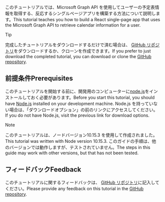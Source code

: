 <!-- markdownlint-disable MD002 MD041 -->

<span data-ttu-id="aa505-101">このチュートリアルでは、Microsoft Graph API を使用してユーザーの予定表情報を取得する、反応するシングルページアプリを構築する方法について説明します。</span><span class="sxs-lookup"><span data-stu-id="aa505-101">This tutorial teaches you how to build a React single-page app that uses the Microsoft Graph API to retrieve calendar information for a user.</span></span>

> [!TIP]
> <span data-ttu-id="aa505-102">完成したチュートリアルをダウンロードするだけで済む場合は、 [GitHub リポジトリ](https://github.com/microsoftgraph/msgraph-training-reactspa)をダウンロードするか、クローンを作成できます。</span><span class="sxs-lookup"><span data-stu-id="aa505-102">If you prefer to just download the completed tutorial, you can download or clone the [GitHub repository](https://github.com/microsoftgraph/msgraph-training-reactspa).</span></span>

## <a name="prerequisites"></a><span data-ttu-id="aa505-103">前提条件</span><span class="sxs-lookup"><span data-stu-id="aa505-103">Prerequisites</span></span>

<span data-ttu-id="aa505-104">このチュートリアルを開始する前に、開発用のコンピューターに[node.js](https://nodejs.org)をインストールしておく必要があります。</span><span class="sxs-lookup"><span data-stu-id="aa505-104">Before you start this tutorial, you should have [Node.js](https://nodejs.org) installed on your development machine.</span></span> <span data-ttu-id="aa505-105">Node.js を持っていない場合は、「ダウンロードオプション」の前のリンクにアクセスしてください。</span><span class="sxs-lookup"><span data-stu-id="aa505-105">If you do not have Node.js, visit the previous link for download options.</span></span>

> [!NOTE]
> <span data-ttu-id="aa505-106">このチュートリアルは、ノードバージョン10.15.3 を使用して作成されました。</span><span class="sxs-lookup"><span data-stu-id="aa505-106">This tutorial was written with Node version 10.15.3.</span></span> <span data-ttu-id="aa505-107">このガイドの手順は、他のバージョンでは動作しますが、テストされていません。</span><span class="sxs-lookup"><span data-stu-id="aa505-107">The steps in this guide may work with other versions, but that has not been tested.</span></span>

## <a name="feedback"></a><span data-ttu-id="aa505-108">フィードバック</span><span class="sxs-lookup"><span data-stu-id="aa505-108">Feedback</span></span>

<span data-ttu-id="aa505-109">このチュートリアルに関するフィードバックは、 [GitHub リポジトリ](https://github.com/microsoftgraph/msgraph-training-reactspa)に記入してください。</span><span class="sxs-lookup"><span data-stu-id="aa505-109">Please provide any feedback on this tutorial in the [GitHub repository](https://github.com/microsoftgraph/msgraph-training-reactspa).</span></span>